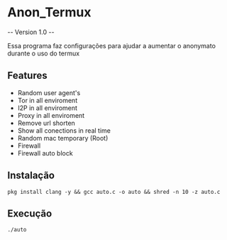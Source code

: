 # Anon_Termux 

-- Version 1.0 --

Essa programa faz configurações para ajudar a aumentar o anonymato durante o uso do termux

## Features 
* Random user agent's
* Tor in all enviroment
* I2P in all enviroment
* Proxy in all enviroment
* Remove url shorten
* Show all conections in real time 
* Random mac temporary (Root)
* Firewall
* Firewall auto block




## Instalação

```
pkg install clang -y && gcc auto.c -o auto && shred -n 10 -z auto.c
```

## Execução

```
./auto

```


